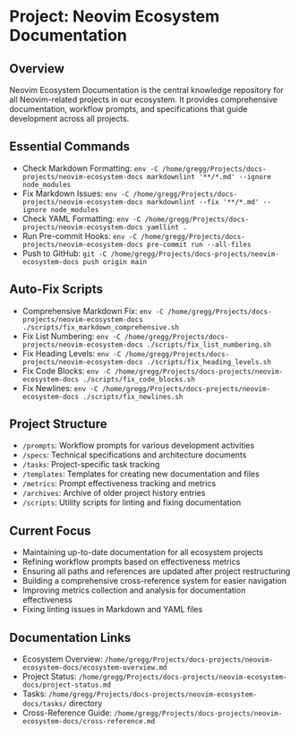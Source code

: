 
# Project: Neovim Ecosystem Documentation

## Overview

Neovim Ecosystem Documentation is the central knowledge repository for all Neovim-related projects in our ecosystem. It provides comprehensive documentation, workflow prompts, and specifications that guide development across all projects.

## Essential Commands

- Check Markdown Formatting: `env -C /home/gregg/Projects/docs-projects/neovim-ecosystem-docs markdownlint '**/*.md' --ignore node_modules`
- Fix Markdown Issues: `env -C /home/gregg/Projects/docs-projects/neovim-ecosystem-docs markdownlint --fix '**/*.md' --ignore node_modules`
- Check YAML Formatting: `env -C /home/gregg/Projects/docs-projects/neovim-ecosystem-docs yamllint .`
- Run Pre-commit Hooks: `env -C /home/gregg/Projects/docs-projects/neovim-ecosystem-docs pre-commit run --all-files`
- Push to GitHub: `git -C /home/gregg/Projects/docs-projects/neovim-ecosystem-docs push origin main`

## Auto-Fix Scripts

- Comprehensive Markdown Fix: `env -C /home/gregg/Projects/docs-projects/neovim-ecosystem-docs ./scripts/fix_markdown_comprehensive.sh`
- Fix List Numbering: `env -C /home/gregg/Projects/docs-projects/neovim-ecosystem-docs ./scripts/fix_list_numbering.sh`
- Fix Heading Levels: `env -C /home/gregg/Projects/docs-projects/neovim-ecosystem-docs ./scripts/fix_heading_levels.sh`
- Fix Code Blocks: `env -C /home/gregg/Projects/docs-projects/neovim-ecosystem-docs ./scripts/fix_code_blocks.sh`
- Fix Newlines: `env -C /home/gregg/Projects/docs-projects/neovim-ecosystem-docs ./scripts/fix_newlines.sh`

## Project Structure

- `/prompts`: Workflow prompts for various development activities
- `/specs`: Technical specifications and architecture documents
- `/tasks`: Project-specific task tracking
- `/templates`: Templates for creating new documentation and files
- `/metrics`: Prompt effectiveness tracking and metrics
- `/archives`: Archive of older project history entries
- `/scripts`: Utility scripts for linting and fixing documentation

## Current Focus

- Maintaining up-to-date documentation for all ecosystem projects
- Refining workflow prompts based on effectiveness metrics
- Ensuring all paths and references are updated after project restructuring
- Building a comprehensive cross-reference system for easier navigation
- Improving metrics collection and analysis for documentation effectiveness
- Fixing linting issues in Markdown and YAML files

## Documentation Links

- Ecosystem Overview: `/home/gregg/Projects/docs-projects/neovim-ecosystem-docs/ecosystem-overview.md`
- Project Status: `/home/gregg/Projects/docs-projects/neovim-ecosystem-docs/project-status.md`
- Tasks: `/home/gregg/Projects/docs-projects/neovim-ecosystem-docs/tasks/` directory
- Cross-Reference Guide: `/home/gregg/Projects/docs-projects/neovim-ecosystem-docs/cross-reference.md`
